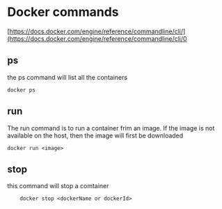 # Docker commands
[https://docs.docker.com/engine/reference/commandline/cli/](https://docs.docker.com/engine/reference/commandline/cli/0

## ps
the ps command will list all the containers

    docker ps

## run
The run command is to run a container frim an image. If the image is not available on the host, 
then the image will first be downloaded

    docker run <image>
## stop
this command will stop a comtainer

        docker stop <dockerName or dockerId>
